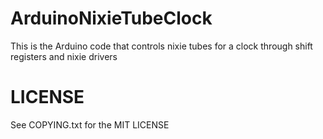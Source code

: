 # ArduinoNixieTubeClock
This is the Arduino code that controls nixie tubes for a clock through shift registers and nixie drivers

LICENSE
=======

See COPYING.txt for the MIT LICENSE
